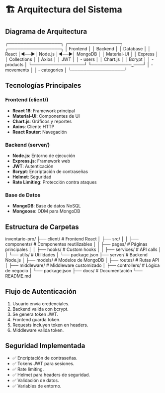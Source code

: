 # 🏗️ Arquitectura del Sistema

## Diagrama de Arquitectura
┌─────────────────┐    ┌─────────────────┐    ┌─────────────────┐
│    Frontend     │    │     Backend     │    │    Database     │
│     React       │◄──►│    Node.js      │◄──►│    MongoDB      │
│   Material-UI   │    │    Express      │    │   Collections   │
│     Axios       │    │      JWT        │    │   - users       │
│   Chart.js      │    │    Bcrypt       │    │   - products    │
└─────────────────┘    └─────────────_───┘    │   - movements   │
│   - categories  │
└─────────────────┘

## Tecnologías Principales

### Frontend (client/)
- **React 18**: Framework principal
- **Material-UI**: Componentes de UI
- **Chart.js**: Gráficos y reportes
- **Axios**: Cliente HTTP
- **React Router**: Navegación

### Backend (server/)
- **Node.js**: Entorno de ejecución
- **Express.js**: Framework web
- **JWT**: Autenticación
- **Bcrypt**: Encriptación de contraseñas
- **Helmet**: Seguridad
- **Rate Limiting**: Protección contra ataques

### Base de Datos
- **MongoDB**: Base de datos NoSQL
- **Mongoose**: ODM para MongoDB

## Estructura de Carpetas
inventario-pro/
├── client/                 # Frontend React
│   ├── src/
│   │   ├── components/     # Componentes reutilizables
│   │   ├── pages/         # Páginas principales
│   │   ├── hooks/         # Custom hooks
│   │   ├── services/      # API calls
│   │   └── utils/         # Utilidades
│   └── package.json
├── server/                 # Backend Node.js
│   ├── models/            # Modelos de MongoDB
│   ├── routes/            # Rutas API
│   ├── middleware/        # Middleware customizado
│   ├── controllers/       # Lógica de negocio
│   └── package.json
├── docs/                   # Documentación
└── README.md

## Flujo de Autenticación

1. Usuario envía credenciales.
2. Backend valida con bcrypt.
3. Se genera token JWT.
4. Frontend guarda token.
5. Requests incluyen token en headers.
6. Middleware valida token.

## Seguridad Implementada

- ✅ Encriptación de contraseñas.
- ✅ Tokens JWT para sesiones.
- ✅ Rate limiting.
- ✅ Helmet para headers de seguridad.
- ✅ Validación de datos.
- ✅ Variables de entorno.
